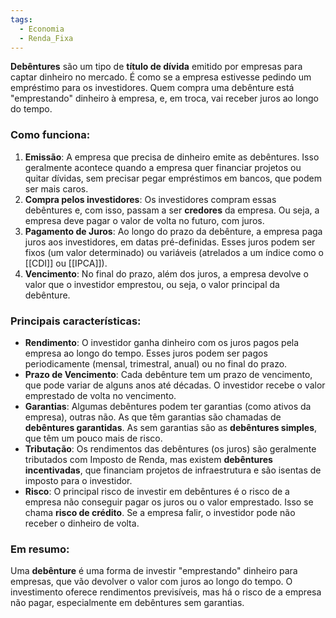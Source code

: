 ```yaml
---
tags:
  - Economia
  - Renda_Fixa
---
```

**Debêntures** são um tipo de **título de dívida** emitido por empresas para captar dinheiro no mercado. É como se a empresa estivesse pedindo um empréstimo para os investidores. Quem compra uma debênture está "emprestando" dinheiro à empresa, e, em troca, vai receber juros ao longo do tempo.

### Como funciona:
1. **Emissão**: A empresa que precisa de dinheiro emite as debêntures. Isso geralmente acontece quando a empresa quer financiar projetos ou quitar dívidas, sem precisar pegar empréstimos em bancos, que podem ser mais caros.
2. **Compra pelos investidores**: Os investidores compram essas debêntures e, com isso, passam a ser **credores** da empresa. Ou seja, a empresa deve pagar o valor de volta no futuro, com juros.
3. **Pagamento de Juros**: Ao longo do prazo da debênture, a empresa paga juros aos investidores, em datas pré-definidas. Esses juros podem ser fixos (um valor determinado) ou variáveis (atrelados a um índice como o [[CDI]] ou [[IPCA]]).
4. **Vencimento**: No final do prazo, além dos juros, a empresa devolve o valor que o investidor emprestou, ou seja, o valor principal da debênture.

### Principais características:
- **Rendimento**: O investidor ganha dinheiro com os juros pagos pela empresa ao longo do tempo. Esses juros podem ser pagos periodicamente (mensal, trimestral, anual) ou no final do prazo.
- **Prazo de Vencimento**: Cada debênture tem um prazo de vencimento, que pode variar de alguns anos até décadas. O investidor recebe o valor emprestado de volta no vencimento.
- **Garantias**: Algumas debêntures podem ter garantias (como ativos da empresa), outras não. As que têm garantias são chamadas de **debêntures garantidas**. As sem garantias são as **debêntures simples**, que têm um pouco mais de risco.
- **Tributação**: Os rendimentos das debêntures (os juros) são geralmente tributados com Imposto de Renda, mas existem **debêntures incentivadas**, que financiam projetos de infraestrutura e são isentas de imposto para o investidor.
- **Risco**: O principal risco de investir em debêntures é o risco de a empresa não conseguir pagar os juros ou o valor emprestado. Isso se chama **risco de crédito**. Se a empresa falir, o investidor pode não receber o dinheiro de volta.

### Em resumo:
Uma **debênture** é uma forma de investir "emprestando" dinheiro para empresas, que vão devolver o valor com juros ao longo do tempo. O investimento oferece rendimentos previsíveis, mas há o risco de a empresa não pagar, especialmente em debêntures sem garantias.